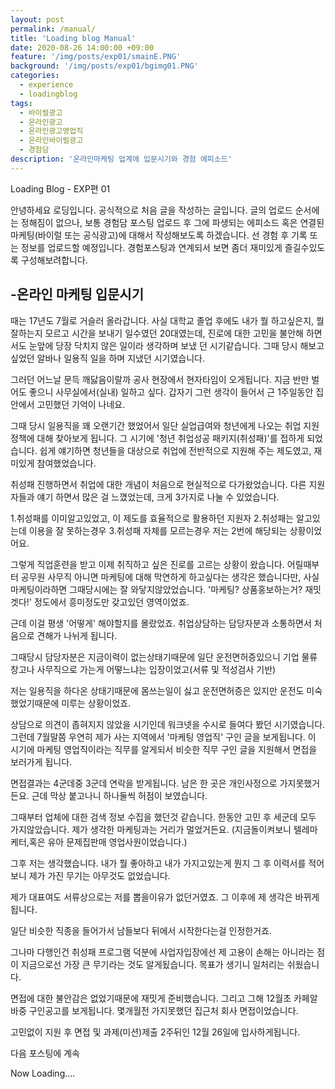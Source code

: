 ```yaml
---
layout: post
permalink: /manual/
title: 'Loading blog Manual'
date: 2020-08-26 14:00:00 +09:00
feature: '/img/posts/exp01/smainE.PNG'
background: '/img/posts/exp01/bgimg01.PNG'
categories:
  - experience
  - loadingblog
tags:
  - 바이럴광고
  - 온라인광고
  - 온라인광고영업직
  - 온라인바이럴광고
  - 경험담
description: '온라인마케팅 업계에 입문시기와 경험 에피소드'
---
```

Loading Blog - EXP편 01

안녕하세요 로딩입니다.
공식적으로 처음 글을 작성하는 글입니다.
글의 업로드 순서에는 정해짐이 없으나, 보통 경험담 포스팅 업로드 후 그에 파생되는 에피소드
혹은 연결된 마케팅(바이럴 또는 공식광고)에 대해서 작성해보도록 하겠습니다. 선 경험 후 기록 또는 정보를 업로드할 예정입니다. 경험포스팅과 연계되서 보면 좀더 재미있게 즐길수있도록 구성해보려합니다.


## -온라인 마케팅 입문시기

때는 17년도 7월로 거슬러 올라갑니다.
사실 대학교 졸업 후에도 내가 뭘 하고싶은지, 뭘 잘하는지 모르고
시간을 보내기 일수였던 20대였는데, 진로에 대한 고민을 불안해 하면서도
눈앞에 당장 닥치지 않은 일이라 생각하며 보냈 던 시기같습니다.
그때 당시 해보고 싶었던 알바나 일용직 일을 하며 지냈던 시기였습니다.

그러던 어느날 문득 깨닳음이랄까 공사 현장에서 현자타임이 오게됩니다.
지금 반만 벌어도 좋으니 사무실에서(실내) 일하고 싶다.
갑자기 그런 생각이 들어서 근 1주일동안 집 안에서 고민했던 기억이 나네요.

그때 당시 일용직을 꽤 오랜기간 했었어서  일단 실업급여와 청년에게 나오는 취업 지원 정책에 대해 찾아보게 됩니다.
그 시기에 '청년 취업성공 패키지(취성패)'를 접하게 되었습니다.
쉽게 얘기하면 청년들을 대상으로 취업에 전반적으로 지원해 주는 제도였고, 재미있게 참여했었습니다.

[취업성공패키지]:https://www.work.go.kr/pkg/succ/index.do?isIapIng=false&v

취성패 진행하면서 취업에 대한 개념이 처음으로 현실적으로 다가왔었습니다.
다른 지원자들과 얘기 하면서 많은 걸 느꼈었는데, 크게 3가지로 나눌 수 있었습니다.

1.취성패를 이미알고있었고, 이 제도를 효율적으로 활용하던 지원자
2.취성패는 알고있는데 이용을 잘 못하는경우
3.취성패 자체를 모르는경우
저는 2번에 해당되는 상황이었어요.

그렇게 직업훈련을 받고 이제 취직하고 싶은 진로를 고르는 상황이 왔습니다.
어릴때부터 공무원 사무직 아니면 마케팅에 대해 막연하게 하고싶다는 생각은 했습니다만,
사실 마케팅이라하면 그때당시에는 잘 와닿지않았었습니다.
'마케팅? 상품홍보하는거? 재밋겟다!'
정도에서 흥미정도만 갖고있던 영역이었죠.

근데 이걸 평생 '어떻게' 해야할지를 몰랐었죠.
취업상담하는 담당자분과 소통하면서 처음으로 견해가 나뉘게 됩니다.

그때당시 담당자분은 지금이력이 없는상태기때문에 일단 운전면허증있으니 기업 물류창고나 사무직으로 가는게 어떻느냐는 입장이었고(서류 및 적성검사 기반)

저는 일용직을 하다온 상태기때문에 몸쓰는일이 싫고 운전면허증은 있지만 운전도 미숙했었기때문에 미루는 상황이었죠.

상담으로 의견이 좁혀지지 않았을 시기인데 워크넷을 수시로 들여다 봤던 시기였습니다.
그런데 7월말쯤 우연히 제가 사는 지역에서 '마케팅 영업직' 구인 글을 보게됩니다.
이 시기에 마케팅 영업직이라는 직무를 알게되서 비슷한 직무 구인 글을 지원해서 면접을 보러가게 됩니다.

면접결과는 4군데중 3군데 연락을 받게됩니다.  남은 한 곳은 개인사정으로 가지못했거든요.
근데 막상 붙고나니 하나둘씩 허점이 보였습니다.

그때부터 업체에 대한 검색 정보 수집을 했던것 같습니다. 한동안 고민 후 세군데 모두 가지않았습니다.
제가 생각한 마케팅과는 거리가 멀었거든요. (지금돌이켜보니 텔레마케터,혹은 유아 문제집판매 영업사원이었습니다.)

그후 저는 생각했습니다. 내가 뭘 좋아하고 내가 가지고있는게 뭔지 그 후 이력서를 적어보니
제가 가진 무기는 아무것도 없었습니다.

제가 대표여도 서류상으로는 저를 뽑을이유가 없던거였죠.
그 이후에 제 생각은 바뀌게됩니다.

일단 비슷한 직종을 들어가서 남들보다 뒤에서 시작한다는걸 인정한거죠.

그나마 다행인건 취성패 프로그램 덕분에 사업자입장에선 제 고용이 손해는 아니라는 점이
지금으로선 가장 큰 무기라는 것도 알게됬습니다. 목표가 생기니 일처리는 쉬웠습니다.

면접에 대한 불안감은 없었기때문에 재밋게 준비했습니다.
그리고 그해 12월초 카페알바중 구인공고를 보게됩니다. 몇개월전 가지못했던 집근처 회사 면접이었습니다.

고민없이 지원 후 면접 및 과제(미션)제출 2주뒤인 12월 26일에 입사하게됩니다.

다음 포스팅에 계속

Now Loading....
